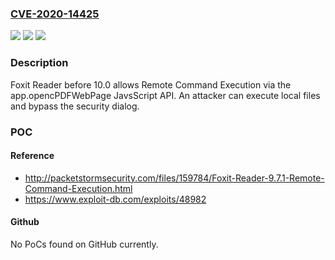 ### [CVE-2020-14425](https://cve.mitre.org/cgi-bin/cvename.cgi?name=CVE-2020-14425)
![](https://img.shields.io/static/v1?label=Product&message=n%2Fa&color=blue)
![](https://img.shields.io/static/v1?label=Version&message=n%2Fa&color=blue)
![](https://img.shields.io/static/v1?label=Vulnerability&message=n%2Fa&color=brighgreen)

### Description

Foxit Reader before 10.0 allows Remote Command Execution via the app.opencPDFWebPage JavsScript API. An attacker can execute local files and bypass the security dialog.

### POC

#### Reference
- http://packetstormsecurity.com/files/159784/Foxit-Reader-9.7.1-Remote-Command-Execution.html
- https://www.exploit-db.com/exploits/48982

#### Github
No PoCs found on GitHub currently.

